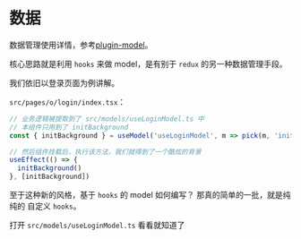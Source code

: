 # 数据

数据管理使用详情，参考[plugin-model](https://umijs.org/zh-CN/plugins/plugin-model)。

核心思路就是利用 `hooks` 来做 model，是有别于 `redux` 的另一种数据管理手段。

我们依旧以登录页面为例讲解。

`src/pages/o/login/index.tsx`：

```typescript
// 业务逻辑被提取到了 src/models/useLoginModel.ts 中
// 本组件只用到了 initBackground
const { initBackground } = useModel('useLoginModel', m => pick(m, 'initBackground'))

// 然后组件挂载后，执行该方法，我们就得到了一个酷炫的背景
useEffect(() => {
  initBackground()
}, [initBackground])
```

至于这种新的风格，基于 `hooks` 的 model 如何编写？ 那真的简单的一批，就是纯纯的 自定义 `hooks`。

打开 `src/models/useLoginModel.ts` 看看就知道了
